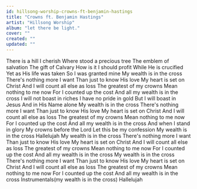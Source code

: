```yaml
---
id: hillsong-worship-crowns-ft-benjamin-hastings
title: "Crowns ft. Benjamin Hastings"
artist: "Hillsong Worship"
album: "let there be light."
cover: ""
created: ""
updated: ""
---
```


There is a hill I cherish
Where stood a precious tree
The emblem of salvation
The gift of Calvary
How is it I should profit
While He is crucified
Yet as His life was taken
So I was granted mine
My wealth is in the cross
There's nothing more I want
Than just to know His love
My heart is set on Christ
And I will count all else as loss
The greatest of my crowns
Mean nothing to me now
For I counted up the cost
And all my wealth is in the cross
I will not boast in riches
I have no pride in gold
But I will boast in Jesus
And in His Name alone
My wealth is in the cross
There's nothing more I want
Than just to know His love
My heart is set on Christ
And I will count all else as loss
The greatest of my crowns
Mean nothing to me now
For I counted up the cost
And all my wealth is in the cross
And when I stand in glory
My crowns before the Lord
Let this be my confession
My wealth is in the cross
Hallelujah
My wealth is in the cross
There's nothing more I want
Than just to know His love
My heart is set on Christ
And I will count all else as loss
The greatest of my crowns
Mean nothing to me now
For I counted up the cost
And all my wealth is in the cross
My wealth is in the cross
There's nothing more I want
Than just to know His love
My heart is set on Christ
And I will count all else as loss
The greatest of my crowns
Mean nothing to me now
For I counted up the cost
And all my wealth is in the cross
Instrumentals(my wealth is in the cross)
Hallelujah